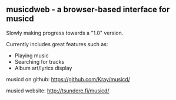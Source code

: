 ## musicdweb - a browser-based interface for musicd

Slowly making progress towards a "1.0" version.

Currently includes great features such as:

* Playing music
* Searching for tracks
* Album art/lyrics display

musicd on github: https://github.com/Kray/musicd/

musicd website: http://tsundere.fi/musicd/
